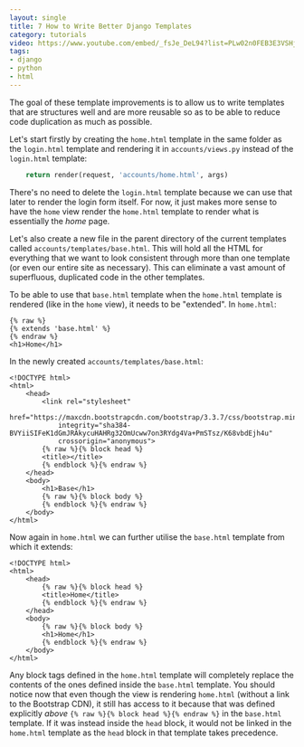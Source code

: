 ```yaml
---
layout: single
title: 7 How to Write Better Django Templates
category: tutorials
video: https://www.youtube.com/embed/_fsJe_DeL94?list=PLw02n0FEB3E3VSHjyYMcFadtQORvl1Ssj
tags:
- django
- python
- html
---
```

The goal of these template improvements is to allow us to write templates that are structures well and are more reusable so as to be able to reduce code duplication as much as possible.

Let's start firstly by creating the `home.html` template in the same folder as the `login.html` template and rendering it in `accounts/views.py` instead of the `login.html` template:
``` python
    return render(request, 'accounts/home.html', args)
```
There's no need to delete the `login.html` template because we can use that later to render the login form itself. For now, it just makes more sense to have the `home` view render the `home.html` template to render what is essentially the _home_ page.

Let's also create a new file in the parent directory of the current templates called `accounts/templates/base.html`. This will hold all the HTML for everything that we want to look consistent through more than one template (or even our entire site as necessary). This can eliminate a vast amount of superfluous, duplicated code in the other templates.

To be able to use that `base.html` template when the `home.html` template is rendered (like in the `home` view), it needs to be "extended". In `home.html`:
``` jinja
{% raw %}
{% extends 'base.html' %}
{% endraw %}
<h1>Home</h1>
```

In the newly created `accounts/templates/base.html`:
``` jinja
<!DOCTYPE html>
<html>
    <head>
        <link rel="stylesheet"
            href="https://maxcdn.bootstrapcdn.com/bootstrap/3.3.7/css/bootstrap.min.css"
            integrity="sha384-BVYiiSIFeK1dGmJRAkycuHAHRg32OmUcww7on3RYdg4Va+PmSTsz/K68vbdEjh4u"
            crossorigin="anonymous">
        {% raw %}{% block head %}
        <title></title>
        {% endblock %}{% endraw %}
    </head>
    <body>
        <h1>Base</h1>
        {% raw %}{% block body %}
        {% endblock %}{% endraw %}
    </body>
</html>
```

Now again in `home.html` we can further utilise the `base.html` template from which it extends:
``` jinja
<!DOCTYPE html>
<html>
    <head>
        {% raw %}{% block head %}
        <title>Home</title>
        {% endblock %}{% endraw %}
    </head>
    <body>
        {% raw %}{% block body %}
        <h1>Home</h1>
        {% endblock %}{% endraw %}
    </body>
</html>
```
Any block tags defined in the `home.html` template will completely replace the contents of the ones defined inside the `base.html` template. You should notice now that even though the view is rendering `home.html` (without a link to the Bootstrap CDN), it still has access to it because that was defined explicitly _above_ `{% raw %}{% block head %}{% endraw %}` in the `base.html` template. If it was instead inside the `head` block, it would not be linked in the `home.html` template as the `head` block in that template takes precedence.
